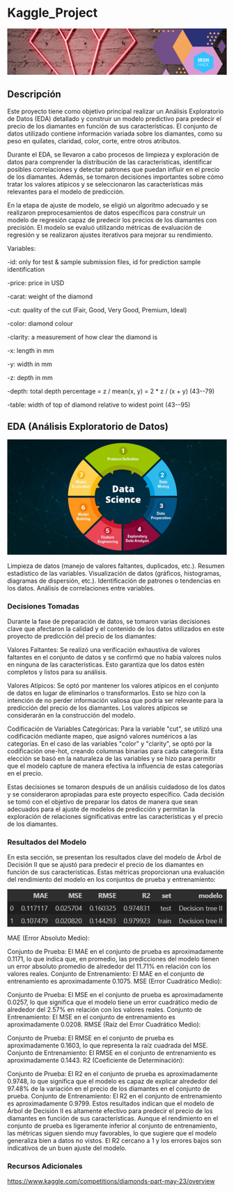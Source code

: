 # Kaggle_Project

![portada](https://github.com/Ironhack-Data-Madrid-Enero-2021/W7-Kaggle_competition/blob/main/images/PORTADA.jpg)

## Descripción

Este proyecto tiene como objetivo principal realizar un Análisis Exploratorio de Datos (EDA) detallado y construir un modelo predictivo para predecir el precio de los diamantes en función de sus características. El conjunto de datos utilizado contiene información variada sobre los diamantes, como su peso en quilates, claridad, color, corte, entre otros atributos.

Durante el EDA, se llevaron a cabo procesos de limpieza y exploración de datos para comprender la distribución de las características, identificar posibles correlaciones y detectar patrones que puedan influir en el precio de los diamantes. Además, se tomaron decisiones importantes sobre cómo tratar los valores atípicos y se seleccionaron las características más relevantes para el modelo de predicción.

En la etapa de ajuste de modelo, se eligió un algoritmo adecuado y se realizaron preprocesamientos de datos específicos para construir un modelo de regresión capaz de predecir los precios de los diamantes con precisión. El modelo se evaluó utilizando métricas de evaluación de regresión y se realizaron ajustes iterativos para mejorar su rendimiento.

Variables:

-id: only for test & sample submission files, id for prediction sample identification

-price: price in USD

-carat: weight of the diamond

-cut: quality of the cut (Fair, Good, Very Good, Premium, Ideal)

-color: diamond colour

-clarity: a measurement of how clear the diamond is

-x: length in mm

-y: width in mm

-z: depth in mm

-depth: total depth percentage = z / mean(x, y) = 2 * z / (x + y) (43--79)

-table: width of top of diamond relative to widest point (43--95)

## EDA (Análisis Exploratorio de Datos)

<p align="center">
  <img src="https://github.com/finixed060113/kaggle_project/blob/main/images/data.jpg" alt="EDA">
</p>

Limpieza de datos (manejo de valores faltantes, duplicados, etc.).
Resumen estadístico de las variables.
Visualización de datos (gráficos, histogramas, diagramas de dispersión, etc.).
Identificación de patrones o tendencias en los datos.
Análisis de correlaciones entre variables.

### Decisiones Tomadas

Durante la fase de preparación de datos, se tomaron varias decisiones clave que afectaron la calidad y el contenido de los datos utilizados en este proyecto de predicción del precio de los diamantes:

Valores Faltantes: Se realizó una verificación exhaustiva de valores faltantes en el conjunto de datos y se confirmó que no había valores nulos en ninguna de las características. Esto garantiza que los datos estén completos y listos para su análisis.

Valores Atípicos: Se optó por mantener los valores atípicos en el conjunto de datos en lugar de eliminarlos o transformarlos. Esto se hizo con la intención de no perder información valiosa que podría ser relevante para la predicción del precio de los diamantes. Los valores atípicos se considerarán en la construcción del modelo.

Codificación de Variables Categóricas: Para la variable "cut", se utilizó una codificación mediante mapeo, que asignó valores numéricos a las categorías. En el caso de las variables "color" y "clarity", se optó por la codificación one-hot, creando columnas binarias para cada categoría. Esta elección se basó en la naturaleza de las variables y se hizo para permitir que el modelo capture de manera efectiva la influencia de estas categorías en el precio.

Estas decisiones se tomaron después de un análisis cuidadoso de los datos y se consideraron apropiadas para este proyecto específico. Cada decisión se tomó con el objetivo de preparar los datos de manera que sean adecuados para el ajuste de modelos de predicción y permitan la exploración de relaciones significativas entre las características y el precio de los diamantes.



### Resultados del Modelo

En esta sección, se presentan los resultados clave del modelo de Árbol de Decisión II que se ajustó para predecir el precio de los diamantes en función de sus características. Estas métricas proporcionan una evaluación del rendimiento del modelo en los conjuntos de prueba y entrenamiento:

<p align="center">
  <img src="https://github.com/finixed060113/kaggle_project/blob/main/images/modelo.png" alt="Modelo">
</p>

MAE (Error Absoluto Medio):

Conjunto de Prueba: El MAE en el conjunto de prueba es aproximadamente 0.1171, lo que indica que, en promedio, las predicciones del modelo tienen un error absoluto promedio de alrededor del 11.71% en relación con los valores reales.
Conjunto de Entrenamiento: El MAE en el conjunto de entrenamiento es aproximadamente 0.1075.
MSE (Error Cuadrático Medio):

Conjunto de Prueba: El MSE en el conjunto de prueba es aproximadamente 0.0257, lo que significa que el modelo tiene un error cuadrático medio de alrededor del 2.57% en relación con los valores reales.
Conjunto de Entrenamiento: El MSE en el conjunto de entrenamiento es aproximadamente 0.0208.
RMSE (Raíz del Error Cuadrático Medio):

Conjunto de Prueba: El RMSE en el conjunto de prueba es aproximadamente 0.1603, lo que representa la raíz cuadrada del MSE.
Conjunto de Entrenamiento: El RMSE en el conjunto de entrenamiento es aproximadamente 0.1443.
R2 (Coeficiente de Determinación):

Conjunto de Prueba: El R2 en el conjunto de prueba es aproximadamente 0.9748, lo que significa que el modelo es capaz de explicar alrededor del 97.48% de la variación en el precio de los diamantes en el conjunto de prueba.
Conjunto de Entrenamiento: El R2 en el conjunto de entrenamiento es aproximadamente 0.9799.
Estos resultados indican que el modelo de Árbol de Decisión II es altamente efectivo para predecir el precio de los diamantes en función de sus características. Aunque el rendimiento en el conjunto de prueba es ligeramente inferior al conjunto de entrenamiento, las métricas siguen siendo muy favorables, lo que sugiere que el modelo generaliza bien a datos no vistos. El R2 cercano a 1 y los errores bajos son indicativos de un buen ajuste del modelo.  

### Recursos Adicionales
https://www.kaggle.com/competitions/diamonds-part-may-23/overview

